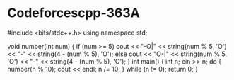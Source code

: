 # Codeforcescpp-363A
#include <bits/stdc++.h>
using namespace std;

void number(int num) {
	if (num >= 5)
		cout << "-O|" << string(num % 5, 'O') << "-"
			 << string(4 - (num % 5), 'O');
	else
		cout << "O-|" << string(num % 5, 'O') << "-"
			 << string(4 - (num % 5), 'O');
}
int main() {
	int n;
	cin >> n;
	do {
		number(n % 10);
		cout << endl;
		n /= 10;
	} while (n != 0);
  return 0;
}

